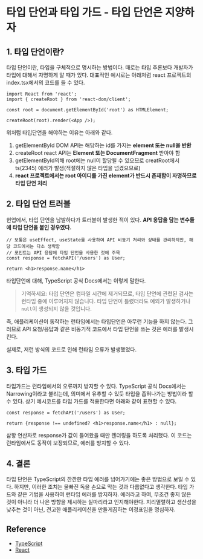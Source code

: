 # 타입 단언과 타입 가드 - 타입 단언은 지양하자

   

   ## 1. 타입 단언이란?

타입 단언이란, 타입을 구체적으로 명시하는 방법이다. 때로는 타입 추론보다 개발자가 타입에 대해서 자명하게 알 때가 있다. 대표적인 예시로는 아래처럼 react 프로젝트의 index.tsx에서의 코드를 들 수 있다.

```React
import React from 'react';
import { createRoot } from 'react-dom/client';

const root = document.getElementById('root') as HTMLElement;

createRoot(root).render(<App />);
```

위처럼 타입단언을 해야하는 이유는 아래와 같다.

1. getElementById DOM API는 해당하는 id를 가지는 **element 또는 null을 반환**
2. createRoot react API는 **Element 또는 DocumentFragment** 받아야 함
3. getElementById의해 root에는 null이 할당될 수 있으므로 creatRoot에서 ts(2345) 에러가 발생(적절하지 않은 타입을 넘겼으므로)
4. **react 프로젝트에서는 root 아이디를 가진 element가 반드시 존재함이 자명하므로 타입 단언 처리**



## 2. 타입 단언 트러블

현업에서, 타입 단언을 남발하다가 트러블이 발생한 적이 있다. **API 응답을 담는 변수들에 타입 단언을 붙인 경우였다.**

```react
// 보통은 useEffect, useState를 사용하여 API 비동기 처리와 상태를 관리하지만, 해당 코드에서는 다소 생략함
// 포인트는 API 응답에 타입 단언을 사용한 것에 주목
const response = fetchAPI('/users') as User;

return <h1>response.name</h1>
```

타입단언에 대해, TypeScript 공식 Docs에서는 이렇게 말한다.

> 기억하세요: 타입 단언은 컴파일 시간에 제거되므로, 타입 단언에 관련된 검사는 런타임 중에 이루어지지 않습니다. 타입 단언이 틀렸더라도 예외가 발생하거나 `null`이 생성되지 않을 것입니다.

즉, 애플리케이션이 동작하는 런타임에서는 타입단언은 아무런 기능을 하지 않는다. 그러므로 API 요청/응답과 같은 비동기적 코드에서 타입 단언을 쓰는 것은 에러를 발생시킨다.

실제로, 저런 방식의 코드로 인해 런타임 오류가 발생했었다.



## 3. 타입 가드

타입가드는 런타임에서의 오류까지 방지할 수 있다. TypeScript 공식 Docs에서는 Narrowing이라고 불리는데, 의미에서 유추할 수 있듯 타입을 좁혀나가는 방법이라 할 수 있다. 상기 예시코드를 타입 가드를 적용한다면 아래와 같이 표현할 수 있다.

```react
const response = fetchAPI('/users') as User;

return {response !== undefined? <h1>response.name</h1> : null};
```

삼항 연산자로 response가 값이 들어왔을 때만 렌더링을 하도록 처리했다. 이 코드는 런타임에서도 동작이 보장되므로, 에러를 방지할 수 있다.



## 4. 결론

타입 단언은 TypeScript의 깐깐한 타입 에러를 넘어가기에는 좋은 방법으로 보일 수 있다. 하지만, 이러한 조치는 물빠진 독을 손으로 막는 것과 다름없다고 생각한다. 타입 가드와 같은 기법을 사용하여 런타임 에러를 방지하자.
 에러라고 하여, 무조건 좋지 않은 것이 아니라 더 나은 방향을 제시하는 실마리라고 인지해야한다. 지리멸렬하고 생산성을 낮추는 것이 아닌, 견고한 애플리케이션을 만들게끔하는 이정표임을 명심하자.

   

   ## Reference

   * [TypeScript](https://www.typescriptlang.org/ko/docs/handbook/2/everyday-types.html)
   * [React](https://reactjs.org/docs/react-dom-client.html#createroot)

